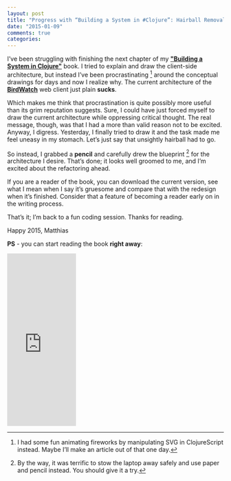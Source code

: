 ```yaml
---
layout: post
title: "Progress with “Building a System in #Clojure”: Hairball Removal"
date: "2015-01-09"
comments: true
categories: 
---
```

I’ve been struggling with finishing the next chapter of my **["Building a System in Clojure"](https://leanpub.com/building-a-system-in-clojure)** book. I tried to explain and draw the client-side architecture, but instead I’ve been procrastinating [^1] around the conceptual drawings for days and now I realize why. The current architecture of the **[BirdWatch](https://github.com/matthiasn/BirdWatch)** web client just plain **sucks**.

<!-- more -->

Which makes me think that procrastination is quite possibly more useful than its grim reputation suggests. Sure, I could have just forced myself to draw the current architecture while oppressing critical thought. The real message, though, was that I had a more than valid reason not to be excited. Anyway, I digress. Yesterday, I finally tried to draw it and the task made me feel uneasy in my stomach. Let’s just say that unsightly hairball had to go.

So instead, I grabbed a **pencil** and carefully drew the blueprint [^2] for the architecture I desire. That’s done; it looks well groomed to me, and I’m excited about the refactoring ahead.

If you are a reader of the book, you can download the current version, see what I mean when I say it’s gruesome and compare that with the redesign when it’s finished. Consider that a feature of becoming a reader early on in the writing process.

That’s it; I’m back to a fun coding session. Thanks for reading.

Happy 2015, 
Matthias

**PS** - you can start reading the book **right away**:

<iframe width="160" height="400" src="https://leanpub.com/building-a-system-in-clojure/embed" frameborder="0" allowtransparency="true"></iframe>

[^1]: I had some fun animating fireworks by manipulating SVG in ClojureScript instead. Maybe I’ll make an article out of that one day.

[^2]: By the way, it was terrific to stow the laptop away safely and use paper and pencil instead. You should give it a try.
